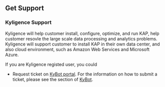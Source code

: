 ## Get Support

### Kyligence Support

Kyligence will help customer install, configure, optimize, and run KAP, help customer resovle the large scale data processing and analytics problems. Kyligence will support customer to install KAP in their own data center, and also cloud environment, such as Amazon Web Services and Microsoft Azure. 

If  you are Kyligence registed user, you could

- Request ticket on [KyBot portal](https://kybot.io/home). For the information on how to submit a ticket, please see the section of [KyBot](kybot/kybot.en.md).


